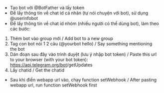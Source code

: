 * Tạo bot với @BotFather và lấy token
* Để lấy thông tin về chat id cá nhân (tự nói chuyện với bot), sử dụng @userinfobot
* Để lấy thông tin về chat id nhóm (nhiều người có thể dùng bot), làm theo các bước:
1. Thêm bot vào group mới / Add bot to a new group
2. Tag con bot nói 1 2 câu (@yourbot hello) / Say something mentioning the bot
3. Dán đoạn sau đây vào trình duyệt (lưu ý nhập bot token) / Paste this url to your browser (with your bot token):
https://api.telegram.org/bot<token>/getUpdates
4. Lấy chatid / Get the chatid


* Sau khi điền webapp url vào, chạy function setWebhook / After pasting webapp url, run function setWebhook first
